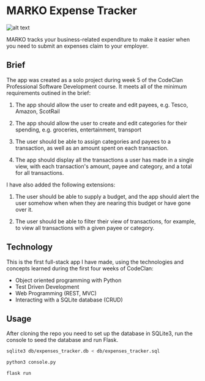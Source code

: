 # MARKO Expense Tracker

![alt text](https://images2.imgbox.com/72/a8/epymwR98_o.png)

MARKO tracks your business-related expenditure to make it easier when you need to submit an expenses claim to your employer.

## Brief

The app was created as a solo project during week 5 of the CodeClan Professional Software Development course. It meets all of the minimum requirements outined in the brief:

1. The app should allow the user to create and edit payees, e.g. Tesco, Amazon, ScotRail

2. The app should allow the user to create and edit categories for their spending, e.g. groceries, entertainment, transport

3. The user should be able to assign categories and payees to a transaction, as well as an amount spent on each transaction.

4. The app should display all the transactions a user has made in a single view, with each transaction's amount, payee and category, and a total for all transactions.

I have also added the following extensions:

1. The user should be able to supply a budget, and the app should alert the user somehow when when they are nearing this budget or have gone over it.

2. The user should be able to filter their view of transactions, for example, to view all transactions with a given payee or category.

## Technology

This is the first full-stack app I have made, using the technologies and concepts learned during the first four weeks of CodeClan:

- Object oriented programming with Python
- Test Driven Development
- Web Programming (REST, MVC)
- Interacting with a SQLite database (CRUD)

## Usage

After cloning the repo you need to set up the database in SQLite3, run the console to seed the database and run Flask.

```bash
sqlite3 db/expenses_tracker.db < db/expenses_tracker.sql
```
```bash
python3 console.py
```
```bash
flask run
```
   
